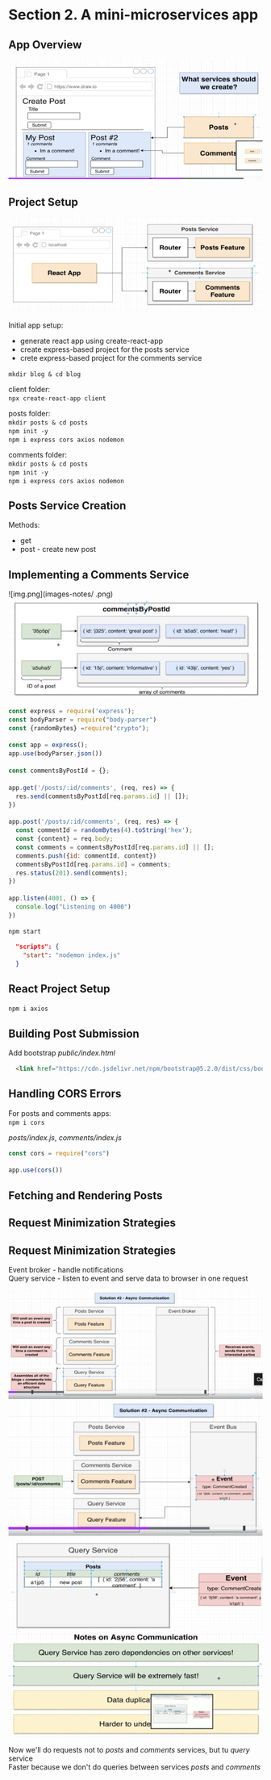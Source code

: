 # Section 2. A mini-microservices app

## App Overview

![img.png](images-notes/app-overview-1.png)

## Project Setup
![img.png](images-notes/project-setup-1.png)

Initial app setup:
- generate react app using create-react-app  
- create express-based project for the posts service
- crete express-based project for the comments service 

`mkdir blog & cd blog`  

client folder:  
`npx create-react-app client`  

posts folder:  
`mkdir posts & cd posts`  
`npm init -y`  
`npm i express cors axios nodemon`  

comments folder:  
`mkdir posts & cd posts`  
`npm init -y`  
`npm i express cors axios nodemon`  

## Posts Service Creation
Methods:
- get
- post - create new post

## Implementing a Comments Service
![img.png](images-notes/ .png)
![img.png](images-notes/comments-service-2.png)


```js
const express = require('express');
const bodyParser = require("body-parser")
const {randomBytes} =require("crypto");

const app = express();
app.use(bodyParser.json())

const commentsByPostId = {};

app.get('/posts/:id/comments', (req, res) => {
  res.send(commentsByPostId[req.params.id] || []);
})

app.post('/posts/:id/comments', (req, res) => {
  const commentId = randomBytes(4).toString('hex');
  const {content} = req.body;
  const comments = commentsByPostId[req.params.id] || [];
  comments.push({id: commentId, content})
  commentsByPostId[req.params.id] = comments;
  res.status(201).send(comments);
})

app.listen(4001, () => {
  console.log("Listening on 4000")
})
```
`npm start`

```json
  "scripts": {
    "start": "nodemon index.js"
  }
```

## React Project Setup
`npm i axios`

## Building Post Submission

Add bootstrap
_public/index.html_
```html
  <link href="https://cdn.jsdelivr.net/npm/bootstrap@5.2.0/dist/css/bootstrap.min.css" rel="stylesheet" integrity="sha384-gH2yIJqKdNHPEq0n4Mqa/HGKIhSkIHeL5AyhkYV8i59U5AR6csBvApHHNl/vI1Bx" crossorigin="anonymous">
```

## Handling CORS Errors
For posts and comments apps:  
`npm i cors`  

_posts/index.js_, _comments/index.js_  
```js
const cors = require("cors")

app.use(cors())
```
## Fetching and Rendering Posts

## Request Minimization Strategies

## Request Minimization Strategies

Event broker - handle notifications  
Query service - listen to event and serve data to browser in one request  

![img.png](images-notes/event-bus-1.png)
![img_1.png](images-notes/event-bus-2.png)
![img.png](images-notes/event-bus-3.png)
![img.png](images-notes/event-bus-4.png)

Now we'll do requests not to _posts_ and _comments_ services, but tu _query_ service  
Faster because we don't do queries between services _posts_ and _comments_  
